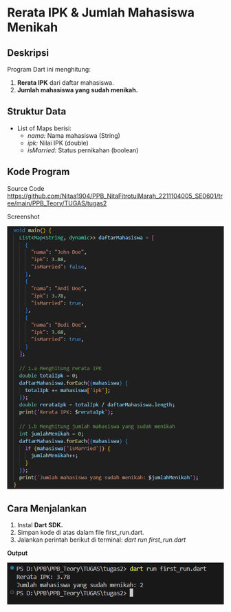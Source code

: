 # Rerata IPK & Jumlah Mahasiswa Menikah

## Deskripsi
Program Dart ini menghitung:
1. <b>Rerata IPK</b> dari daftar mahasiswa.
2. <b>Jumlah mahasiswa yang sudah menikah.</b>

## Struktur Data
- List of Maps berisi:
    - <em>nama:</em> Nama mahasiswa (String)
    - <em>ipk:</em> Nilai IPK (double)
    - <em>isMarried:</em> Status pernikahan (boolean)

## Kode Program
Source Code https://github.com/Nitaa1904/PPB_NitaFitrotulMarah_2211104005_SE0601/tree/main/PPB_Teory/TUGAS/tugas2

Screenshot

![alt text](<Screenshot 2024-10-01 230626.png>)

## Cara Menjalankan
1. Instal <b>Dart SDK.</b>
2. Simpan kode di atas dalam file first_run.dart.
3. Jalankan perintah berikut di terminal:
<em>dart run first_run.dart</em>

<b>Output</b>

![alt text](<Screenshot 2024-10-01 230602.png>)
